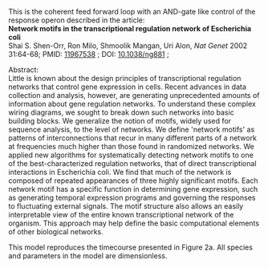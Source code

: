 

This is the coherent feed forward loop with an AND-gate like control of the
response operon described in the article:  
**Network motifs in the transcriptional regulation network of Escherichia coli**   
Shai S. Shen-Orr, Ron Milo, Shmoolik Mangan, Uri Alon, _Nat Genet_ 2002
31:64-68; PMID: [11967538](http://www.ncbi.nlm.nih.gov/pubmed/11967538) ; DOI:
[10.1038/ng881](http://dx.doi.org/10.1038/ng881) ;

Abstract:  
Little is known about the design principles of transcriptional regulation
networks that control gene expression in cells. Recent advances in data
collection and analysis, however, are generating unprecedented amounts of
information about gene regulation networks. To understand these complex wiring
diagrams, we sought to break down such networks into basic building blocks. We
generalize the notion of motifs, widely used for sequence analysis, to the
level of networks. We define 'network motifs' as patterns of interconnections
that recur in many different parts of a network at frequencies much higher
than those found in randomized networks. We applied new algorithms for
systematically detecting network motifs to one of the best-characterized
regulation networks, that of direct transcriptional interactions in
Escherichia coli. We find that much of the network is composed of repeated
appearances of three highly significant motifs. Each network motif has a
specific function in determining gene expression, such as generating temporal
expression programs and governing the responses to fluctuating external
signals. The motif structure also allows an easily interpretable view of the
entire known transcriptional network of the organism. This approach may help
define the basic computational elements of other biological networks.

This model reproduces the timecourse presented in Figure 2a. All species and
parameters in the model are dimensionless.


